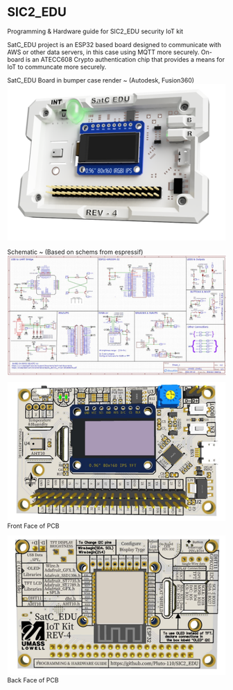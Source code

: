 # SIC2_EDU
Programming &amp; Hardware guide for SIC2_EDU security IoT kit 

SatC_EDU project is an ESP32 based board designed to communicate with AWS or other data servers, in this case using MQTT more securely. On-board is an ATECC608 Crypto authentication chip that provides a means for IoT to communcate more securely.

SatC_EDU Board in bumper case render ~ (Autodesk, Fusion360)
![alt text](pics/Render_white.png?raw=true)

Schematic ~ (Based on schems from espressif)
![alt text](pics/REV4_schem.JPG?raw=true)

![alt text](pics/PCB_front.JPG?raw=true)
Front Face of PCB

![alt text](pics/PCB_back.JPG?raw=true)
Back Face of PCB
